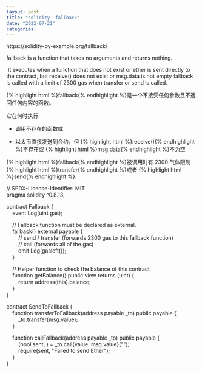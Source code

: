 ```yaml
---
layout: post
title: "solidity--fallback"
date: "2022-07-21"
categories: 
---
```

<p>https://solidity-by-example.org/fallback/</p>
<p>fallback is a function that takes no arguments and returns nothing.</p>
<p>&nbsp;It executes when a function that does not exist or ether is sent directly to the contract, but receive() does not exist or msg.data is not empty fallback is called with a limit of 2300 gas when transfer or send is called.</p>
<p>{% highlight html %}fallback{% endhighlight %}<font style="vertical-align:inherit">是一个不接受任何参数且不返回任何内容的函数。 </font></p>
<p><font style="vertical-align:inherit">它在何时执行 </font></p>
<ul>
<li>
<p><font style="vertical-align:inherit">调用不存在的函数或 </font></p>
</li>
<li>
<p><font style="vertical-align:inherit">以太币直接发送到合约，但 </font>{% highlight html %}receive(){% endhighlight %}<font style="vertical-align:inherit">不存在或 </font>{% highlight html %}msg.data{% endhighlight %}<font style="vertical-align:inherit">不为空 </font></p>
</li>
</ul>
<p>{% highlight html %}fallback{% endhighlight %}<font style="vertical-align:inherit">被调用时有 2300 气体限制 </font>{% highlight html %}transfer{% endhighlight %}<font style="vertical-align:inherit">或者 </font>{% highlight html %}send{% endhighlight %}<font style="vertical-align:inherit">. </font></p>
<p>// SPDX-License-Identifier: MIT<br />
pragma solidity ^0.8.13;</p>
<p>contract Fallback {<br />
&nbsp;&nbsp;&nbsp; event Log(uint gas);</p>
<p>&nbsp;&nbsp;&nbsp; // Fallback function must be declared as external.<br />
&nbsp;&nbsp;&nbsp; fallback() external payable {<br />
&nbsp;&nbsp;&nbsp;&nbsp;&nbsp;&nbsp;&nbsp; // send / transfer (forwards 2300 gas to this fallback function)<br />
&nbsp;&nbsp;&nbsp;&nbsp;&nbsp;&nbsp;&nbsp; // call (forwards all of the gas)<br />
&nbsp;&nbsp;&nbsp;&nbsp;&nbsp;&nbsp;&nbsp; emit Log(gasleft());<br />
&nbsp;&nbsp;&nbsp; }</p>
<p>&nbsp;&nbsp;&nbsp; // Helper function to check the balance of this contract<br />
&nbsp;&nbsp;&nbsp; function getBalance() public view returns (uint) {<br />
&nbsp;&nbsp;&nbsp;&nbsp;&nbsp;&nbsp;&nbsp; return address(this).balance;<br />
&nbsp;&nbsp;&nbsp; }<br />
}</p>
<p>contract SendToFallback {<br />
&nbsp;&nbsp;&nbsp; function transferToFallback(address payable _to) public payable {<br />
&nbsp;&nbsp;&nbsp;&nbsp;&nbsp;&nbsp;&nbsp; _to.transfer(msg.value);<br />
&nbsp;&nbsp;&nbsp; }</p>
<p>&nbsp;&nbsp;&nbsp; function callFallback(address payable _to) public payable {<br />
&nbsp;&nbsp;&nbsp;&nbsp;&nbsp;&nbsp;&nbsp; (bool sent, ) = _to.call{value: msg.value}(&quot;&quot;);<br />
&nbsp;&nbsp;&nbsp;&nbsp;&nbsp;&nbsp;&nbsp; require(sent, &quot;Failed to send Ether&quot;);<br />
&nbsp;&nbsp;&nbsp; }<br />
}</p>
<p>&nbsp;</p>
